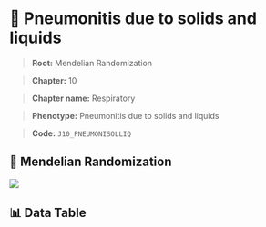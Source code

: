 # 🧪 Pneumonitis due to solids and liquids

> **Root:** Mendelian Randomization

> **Chapter:** 10  

> **Chapter name:** Respiratory

> **Phenotype:** Pneumonitis due to solids and liquids  

> **Code:** `J10_PNEUMONISOLLIQ`

## 🧬 Mendelian Randomization  

<img src="/MR/Figures/Forward/J10_PNEUMONISOLLIQ.png"/>

## 📊 Data Table

<CsvTableMRF src="/MR_Data/Forward/J10_PNEUMONISOLLIQ.csv"/>
